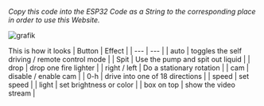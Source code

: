 *Copy this code into the ESP32 Code as a String to the corresponding place in order to use this Website.*

![grafik](https://github.com/jhenning203/TOPP_MINIPROJEKT/assets/137420847/db82c1d0-6972-489a-bfc0-d21f03ed4a97)

This is how it looks
| Button | Effect |
| --- | --- |
| auto | toggles the self driving / remote control mode |
| Spit | Use the pump and spit out liquid |
| drop | drop one fire lighter |
| right / left | Do a stationary rotation |
| cam | disable / enable cam |
| 0-h | drive into one of 18 directions |
| speed | set speed |
| light | set brightness or color |
| box on top | show the video stream |


